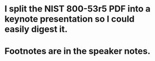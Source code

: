 # I split the NIST 800-53r5 PDF into a keynote presentation so I could easily digest it. 
# Footnotes are in the speaker notes. 
